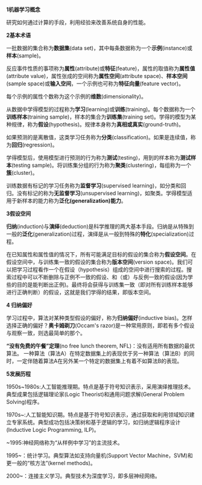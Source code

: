 **1机器学习概念**

研究如何通过计算的手段，利用经验来改善系统自身的性能。

**2基本术语**

一批数据的集合称为**数据集**(data
set)，其中每条数据称为一个**示例**(instance)或**样本**(sample)。

反应事件性质的事项称为**属性**(attribute)或**特征**(feature)，属性的取值称为**属性值**(attribute
value)，属性张成的空间称为**属性空间**(attribute space)、**样本空间**(sample
space)或**输入空间**，一个示例也可称为**特征向量**(feature vector)。

每个示例的属性个数称为这个示例的**维数**(dimensionality)。

从数据中学得模型的过程称为**学习**(learning)或**训练**(training)。每个数据称为一个**训练样本**(training
sample)，样本的集合为**训练集**(training
set)。学得的模型为某种规律，称为**假设**(hypothesis)。规律本身称为**真相或真实**(ground-truth)。

如果预测的是离散值，这类学习任务称为**分类**(classification)。如果是连续值，称为**回归**(regression)。

学得模型后，使用模型进行预测的行为称为**测试**(testing)，用到的样本称为**测试样本**(testing
sample)。将训练集分组的行为称为**聚类**(clustering)，每组称为一个**簇**(cluster)。

训练数据有标记的学习任务称为**监督学习**(supervised
learning)，如分类和回归。没有标记的称为**无监督学习**(unsupervised
learning)，如聚类。学得模型适用于新样本的能力称为**泛化(generalization)能力**。

**3假设空间**

**归纳**(induction)与**演绎**(deduction)是科学推理的两大基本手段。归纳是从特殊到一般的**泛化**(generalization)过程，演绎是从一般到特殊的**特化**(specialization)过程。

在已知属性和属性值的情况下，所有可能满足目标的假设的集合称为**假设空间**。在假设空间中，与训练集一致的假设的集合称为**版本空间**(version
space)。我们可以把学习过程看作一个在假设（hypothesis）组成的空间中进行搜索的过程。搜索过程中可以不断删除与正例不一致的假设、和（或）与反例一致的假设(因为学些的目的是能判断出正例)。最终将会获得与训练集一致（即对所有训练样本能够进行正确判断）的假设，这就是我们学得的结果，即版本空间。

**4 归纳偏好**

学习过程中，算法对某种类型假设的偏好，称为**归纳偏好**(inductive
bias)。怎样选择正确的偏好？**奥卡姆剃刀**(Occam's
razor)是一种常用原则，即若有多个假设与观察一致，则选最简单的那个。

**“没有免费的午餐”定理**(no free lunch theorem,
NFL)：没有适用所有数据的最优算法。
一种算法（算法A）在特定数据集上的表现优于另一种算法（算法B）的同时，一定伴随着算法A在另外某一个特定的数据集上有着不如算法B的表现。

**5发展历程**

1950s\~1980s:人工智能推理期。特点是基于符号知识表示，采用演绎推理技术。典型成果包括逻辑理论家(Logic
Theorist)和通用问题求解(General Problem Solving)程序。

1970s\~:人工智能知识期。特点是基于符号知识表示，通过获取和利用领域知识建立专家系统。典型成功包括决策树和基于逻辑的学习，如归纳逻辑程序设计(Inductive
Logic Programming, ILP)。

\~1995:神经网络称为“从样例中学习”的主流技术。

1995\~：统计学习。典型算法如支持向量机(Support Vector
Machine，SVM)和更一般的“核方法”(kernel methods)。

2000\~：连接主义学习。典型技术为深度学习，即多层神经网络。
